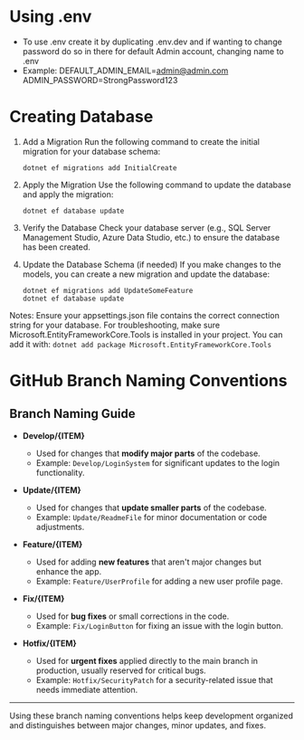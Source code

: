 # Using .env  
  - To use .env create it by duplicating .env.dev and if wanting to change password do so in there for default Admin account, changing name to .env
  - Example: DEFAULT_ADMIN_EMAIL=admin@admin.com        ADMIN_PASSWORD=StrongPassword123

# Creating Database
  1. Add a Migration
    Run the following command to create the initial migration for your database schema:
     ```
     dotnet ef migrations add InitialCreate
     ```
     
  3. Apply the Migration
    Use the following command to update the database and apply the migration:
      ```
      dotnet ef database update
      ```
     
  4. Verify the Database
    Check your database server (e.g., SQL Server Management Studio, Azure Data Studio, etc.) to ensure the database has been created.

  5. Update the Database Schema (if needed)
    If you make changes to the models, you can create a new migration and update the database:
      ```
      dotnet ef migrations add UpdateSomeFeature
      dotnet ef database update
      ```
     
Notes:
  Ensure your appsettings.json file contains the correct connection string for your database.
  For troubleshooting, make sure Microsoft.EntityFrameworkCore.Tools is installed in your project. You can add it with:
    ```
    dotnet add package Microsoft.EntityFrameworkCore.Tools
    ```



# GitHub Branch Naming Conventions

## Branch Naming Guide

- **Develop/{ITEM}**
  - Used for changes that **modify major parts** of the codebase.
  - Example: `Develop/LoginSystem` for significant updates to the login functionality.

- **Update/{ITEM}**
  - Used for changes that **update smaller parts** of the codebase.
  - Example: `Update/ReadmeFile` for minor documentation or code adjustments.

- **Feature/{ITEM}**
  - Used for adding **new features** that aren't major changes but enhance the app.
  - Example: `Feature/UserProfile` for adding a new user profile page.

- **Fix/{ITEM}**
  - Used for **bug fixes** or small corrections in the code.
  - Example: `Fix/LoginButton` for fixing an issue with the login button.

- **Hotfix/{ITEM}**
  - Used for **urgent fixes** applied directly to the main branch in production, usually reserved for critical bugs.
  - Example: `Hotfix/SecurityPatch` for a security-related issue that needs immediate attention.

---

Using these branch naming conventions helps keep development organized and distinguishes between major changes, minor updates, and fixes.
